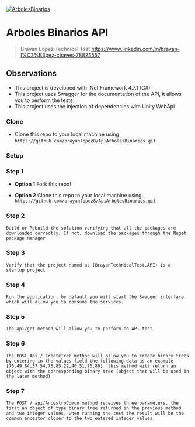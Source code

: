 <a href="www.linkedin.com/in/brayan-lópez-chaves-78823557"><img src="https://media.licdn.com/dms/image/C5603AQGplS3YeUyMsA/profile-displayphoto-shrink_200_200/0?e=1561593600&v=beta&t=EyD1Wqa5-vob3vLym-akjL3ultDtFgarkkbApsrMlxM" title="ArbolesBinarios" alt="ArbolesBinarios"></a>

# Arboles Binarios API

> Brayan López Technical Test
>https://www.linkedin.com/in/brayan-l%C3%B3pez-chaves-78823557
## Observations

- This project is developed with .Net Framework 4.7.1 (C#)
- This project uses Swagger for the documentation of the API, it allows you to perform the tests
- This project uses the injection of dependencies with Unity.WebApi

### Clone

- Clone this repo to your local machine using `https://github.com/brayanlopez8/ApiArbolesBinarios.git`

### Setup

### Step 1

- **Option 1**
    Fork this repo!

- **Option 2**
    Clone this repo to your local machine using `https://github.com/brayanlopez8/ApiArbolesBinarios.git`

### Step 2

	Build or Rebuild the solution verifying that all the packages are downloaded correctly, If not, download the packages through the Nuget package Manager

### Step 3

	Verify that the project named as (BrayanTechnicalTest.API) is a startup project

### Step 4

	Run the application, by default you will start the Swagger interface which will allow you to consume the services.

### Step 5

	The api/get method will allow you to perform an API test.

### Step 6
	The POST Api / CreateTree method will allow you to create binary trees by entering in the values field the following data as an example [70,49,84,37,54,78,85,22,40,51,76,80]  this method will return an object with the corresponding binary tree (object that will be used in the later method)

 ### Step 7
	The POST / api/AncestroComun method receives three parameters, the first an object of type binary tree returned in the previous method and two integer values, when running the test the result will be the common ancestor closer to the two entered integer values.